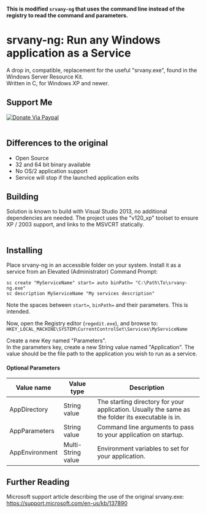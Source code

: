 **This is modified `srvany-ng` that uses the command line instead of the registry to
read the command and parameters.**

# srvany-ng: Run any Windows application as a Service
A drop in, compatible, replacement for the useful "srvany.exe", found in the Windows Server Resource Kit.<br />
Written in C, for Windows XP and newer.


## Support Me
[![Donate Via Paypal](https://www.paypalobjects.com/en_US/i/btn/btn_donateCC_LG.gif)](https://www.paypal.com/cgi-bin/webscr?cmd=_s-xclick&hosted_button_id=CALMNQUWLZNYL)
<br /><br />
## Differences to the original
* Open Source
* 32 and 64 bit binary available
* No OS/2 application support
* Service will stop if the launched application exits

## Building
Solution is known to build with Visual Studio 2013, no additional dependencies are needed. The project uses the "v120_xp" toolset to ensure XP / 2003 support, and links to the MSVCRT statically.
<br /><br />

## Installing
Place srvany-ng in an accessible folder on your system.
Install it as a service from an Elevated (Administrator) Command Prompt:
```winbatch
sc create "MyServiceName" start= auto binPath= "C:\Path\To\srvany-ng.exe"
sc description MyServiceName "My services description"
```
Note the spaces between `start=`, `binPath=` and their parameters. This is intended.

Now, open the Registry editor (`regedit.exe`), and browse to:
`HKEY_LOCAL_MACHINE\SYSTEM\CurrentControlSet\Services\MyServiceName`

Create a new Key named "Parameters".  
In the parameters key, create a new String value named "Application". The value should be the file path to the application you wish to run as a service.

#### Optional Parameters
| Value name     | Value type         | Description                                                                                       |
| ---------------| ------------------ | ------------------------------------------------------------------------------------------------- |
| AppDirectory   | String value       | The starting directory for your application. Usually the same as the folder its executable is in. |
| AppParameters  | String value       | Command line arguments to pass to your application on startup.                                    |
| AppEnvironment | Multi-String value | Environment variables to set for your application.                                                |

## Further Reading
Microsoft support article describing the use of the original srvany.exe: https://support.microsoft.com/en-us/kb/137890
<br />
